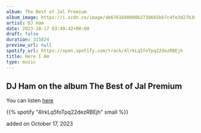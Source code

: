```yaml
---
album: The Best of Jal Premium
album_image: https://i.scdn.co/image/ab67616d0000b2738665bb7c4fe3d27b3068efec
artist: DJ Ham
date: 2023-10-17 03:49:42+00:00
draft: false
duration: 315824
preview_url: null
spotify_url: https://open.spotify.com/track/4lrkLq5foTpq22dezRBEjh
title: Here I Am
type: music
---
```



## DJ Ham on the album The Best of Jal Premium

You can listen [here](https://open.spotify.com/track/4lrkLq5foTpq22dezRBEjh)

{{% spotify "4lrkLq5foTpq22dezRBEjh" small %}}

added on October 17, 2023